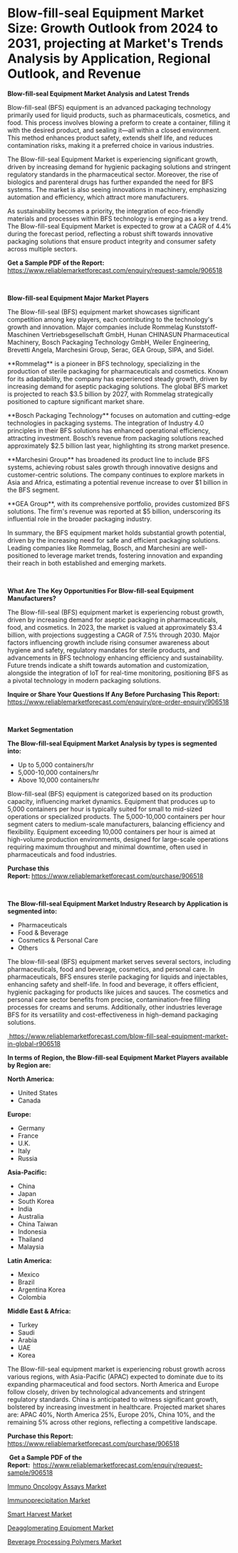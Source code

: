 <p><h1>Blow-fill-seal Equipment Market Size: Growth Outlook from 2024 to 2031, projecting at Market's Trends Analysis by Application, Regional Outlook, and Revenue</h1></p><p><strong>Blow-fill-seal Equipment Market Analysis and Latest Trends</strong></p>
<p><p>Blow-fill-seal (BFS) equipment is an advanced packaging technology primarily used for liquid products, such as pharmaceuticals, cosmetics, and food. This process involves blowing a preform to create a container, filling it with the desired product, and sealing it—all within a closed environment. This method enhances product safety, extends shelf life, and reduces contamination risks, making it a preferred choice in various industries.</p><p>The Blow-fill-seal Equipment Market is experiencing significant growth, driven by increasing demand for hygienic packaging solutions and stringent regulatory standards in the pharmaceutical sector. Moreover, the rise of biologics and parenteral drugs has further expanded the need for BFS systems. The market is also seeing innovations in machinery, emphasizing automation and efficiency, which attract more manufacturers.</p><p>As sustainability becomes a priority, the integration of eco-friendly materials and processes within BFS technology is emerging as a key trend. The Blow-fill-seal Equipment Market is expected to grow at a CAGR of 4.4% during the forecast period, reflecting a robust shift towards innovative packaging solutions that ensure product integrity and consumer safety across multiple sectors.</p></p>
<p><strong>Get a Sample PDF of the Report:&nbsp;</strong> <a href="https://www.reliablemarketforecast.com/enquiry/request-sample/906518?utm_campaign=1130&utm_medium=2&utm_source=Github&utm_content=ia&utm_term=03122024&utm_id=blow-fill-seal-equipment">https://www.reliablemarketforecast.com/enquiry/request-sample/906518</a></p>
<p>&nbsp;</p>
<p><strong>Blow-fill-seal Equipment Major Market Players</strong></p>
<p><p>The Blow-fill-seal (BFS) equipment market showcases significant competition among key players, each contributing to the technology's growth and innovation. Major companies include Rommelag Kunststoff-Maschinen Vertriebsgesellschaft GmbH, Hunan CHINASUN Pharmaceutical Machinery, Bosch Packaging Technology GmbH, Weiler Engineering, Brevetti Angela, Marchesini Group, Serac, GEA Group, SIPA, and Sidel.</p><p>**Rommelag** is a pioneer in BFS technology, specializing in the production of sterile packaging for pharmaceuticals and cosmetics. Known for its adaptability, the company has experienced steady growth, driven by increasing demand for aseptic packaging solutions. The global BFS market is projected to reach $3.5 billion by 2027, with Rommelag strategically positioned to capture significant market share.</p><p>**Bosch Packaging Technology** focuses on automation and cutting-edge technologies in packaging systems. The integration of Industry 4.0 principles in their BFS solutions has enhanced operational efficiency, attracting investment. Bosch’s revenue from packaging solutions reached approximately $2.5 billion last year, highlighting its strong market presence.</p><p>**Marchesini Group** has broadened its product line to include BFS systems, achieving robust sales growth through innovative designs and customer-centric solutions. The company continues to explore markets in Asia and Africa, estimating a potential revenue increase to over $1 billion in the BFS segment.</p><p>**GEA Group**, with its comprehensive portfolio, provides customized BFS solutions. The firm's revenue was reported at $5 billion, underscoring its influential role in the broader packaging industry.</p><p>In summary, the BFS equipment market holds substantial growth potential, driven by the increasing need for safe and efficient packaging solutions. Leading companies like Rommelag, Bosch, and Marchesini are well-positioned to leverage market trends, fostering innovation and expanding their reach in both established and emerging markets.</p></p>
<p>&nbsp;</p>
<p><strong>What Are The Key Opportunities For Blow-fill-seal Equipment Manufacturers?</strong></p>
<p><p>The Blow-fill-seal (BFS) equipment market is experiencing robust growth, driven by increasing demand for aseptic packaging in pharmaceuticals, food, and cosmetics. In 2023, the market is valued at approximately $3.4 billion, with projections suggesting a CAGR of 7.5% through 2030. Major factors influencing growth include rising consumer awareness about hygiene and safety, regulatory mandates for sterile products, and advancements in BFS technology enhancing efficiency and sustainability. Future trends indicate a shift towards automation and customization, alongside the integration of IoT for real-time monitoring, positioning BFS as a pivotal technology in modern packaging solutions.</p></p>
<p><strong>Inquire or Share Your Questions If Any Before Purchasing This Report:</strong> <a href="https://www.reliablemarketforecast.com/enquiry/pre-order-enquiry/906518?utm_campaign=1130&utm_medium=2&utm_source=Github&utm_content=ia&utm_term=03122024&utm_id=blow-fill-seal-equipment">https://www.reliablemarketforecast.com/enquiry/pre-order-enquiry/906518</a></p>
<p>&nbsp;</p>
<p><strong>Market Segmentation</strong></p>
<p><strong>The Blow-fill-seal Equipment Market Analysis by types is segmented into:</strong></p>
<p><ul><li>Up to 5,000 containers/hr</li><li>5,000-10,000 containers/hr</li><li>Above 10,000 containers/hr</li></ul></p>
<p><p>Blow-fill-seal (BFS) equipment is categorized based on its production capacity, influencing market dynamics. Equipment that produces up to 5,000 containers per hour is typically suited for small to mid-sized operations or specialized products. The 5,000-10,000 containers per hour segment caters to medium-scale manufacturers, balancing efficiency and flexibility. Equipment exceeding 10,000 containers per hour is aimed at high-volume production environments, designed for large-scale operations requiring maximum throughput and minimal downtime, often used in pharmaceuticals and food industries.</p></p>
<p><strong>Purchase this Report:&nbsp;</strong><a href="https://www.reliablemarketforecast.com/purchase/906518?utm_campaign=1130&utm_medium=2&utm_source=Github&utm_content=ia&utm_term=03122024&utm_id=blow-fill-seal-equipment">https://www.reliablemarketforecast.com/purchase/906518</a></p>
<p>&nbsp;</p>
<p><strong>The Blow-fill-seal Equipment Market Industry Research by Application is segmented into:</strong></p>
<p><ul><li>Pharmaceuticals</li><li>Food & Beverage</li><li>Cosmetics & Personal Care</li><li>Others</li></ul></p>
<p><p>The blow-fill-seal (BFS) equipment market serves several sectors, including pharmaceuticals, food and beverage, cosmetics, and personal care. In pharmaceuticals, BFS ensures sterile packaging for liquids and injectables, enhancing safety and shelf-life. In food and beverage, it offers efficient, hygienic packaging for products like juices and sauces. The cosmetics and personal care sector benefits from precise, contamination-free filling processes for creams and serums. Additionally, other industries leverage BFS for its versatility and cost-effectiveness in high-demand packaging solutions.</p></p>
<p><a href="https://www.reliablemarketforecast.com/blow-fill-seal-equipment-market-in-global-r906518?utm_campaign=1130&utm_medium=2&utm_source=Github&utm_content=ia&utm_term=03122024&utm_id=blow-fill-seal-equipment">&nbsp;https://www.reliablemarketforecast.com/blow-fill-seal-equipment-market-in-global-r906518</a></p>
<p><strong>In terms of Region, the Blow-fill-seal Equipment Market Players available by Region are:</strong></p>
<p>
    <p> <strong> North America: </strong>
        <ul>
            <li>United States</li>
            <li>Canada</li>
        </ul>
        </p> 
    <p> <strong> Europe: </strong>
        <ul>
            <li>Germany</li>
            <li>France</li>
            <li>U.K.</li>
            <li>Italy</li>
            <li>Russia</li>
        </ul>
        </p> 
    <p> <strong> Asia-Pacific: </strong>
        <ul>
            <li>China</li>
            <li>Japan</li>
            <li>South Korea</li>
            <li>India</li>
            <li>Australia</li>
            <li>China Taiwan</li>
            <li>Indonesia</li>
            <li>Thailand</li>
            <li>Malaysia</li>
        </ul>
        </p> 
    <p> <strong> Latin America: </strong>
        <ul>
            <li>Mexico</li>
            <li>Brazil</li>
            <li>Argentina Korea</li>
            <li>Colombia</li>
        </ul>
        </p> 
    <p> <strong> Middle East & Africa: </strong>
        <ul>
            <li>Turkey</li>
            <li>Saudi</li>
            <li>Arabia</li>
            <li>UAE</li>
            <li>Korea</li>
        </ul>
    </p>
    </p>
<p><p>The Blow-fill-seal equipment market is experiencing robust growth across various regions, with Asia-Pacific (APAC) expected to dominate due to its expanding pharmaceutical and food sectors. North America and Europe follow closely, driven by technological advancements and stringent regulatory standards. China is anticipated to witness significant growth, bolstered by increasing investment in healthcare. Projected market shares are: APAC 40%, North America 25%, Europe 20%, China 10%, and the remaining 5% across other regions, reflecting a competitive landscape.</p></p>
<p><strong>Purchase this Report: </strong><a href="https://www.reliablemarketforecast.com/purchase/906518?utm_campaign=1130&utm_medium=2&utm_source=Github&utm_content=ia&utm_term=03122024&utm_id=blow-fill-seal-equipment">https://www.reliablemarketforecast.com/purchase/906518</a></p>
<p>&nbsp;<strong>Get a Sample PDF of the Report:&nbsp;&nbsp;</strong><a href="https://www.reliablemarketforecast.com/enquiry/request-sample/906518?utm_campaign=1130&utm_medium=2&utm_source=Github&utm_content=ia&utm_term=03122024&utm_id=blow-fill-seal-equipment">https://www.reliablemarketforecast.com/enquiry/request-sample/906518</a></p>
<p><strong></strong></p>
<p><p><a href="https://www.linkedin.com/pulse/comprehensive-immuno-oncology-assays-market-size-report-2024-5xcbe?utm_campaign=1130&utm_medium=2&utm_source=Github&utm_content=ia&utm_term=03122024&utm_id=blow-fill-seal-equipment">Immuno Oncology Assays Market</a></p><p><a href="https://www.linkedin.com/pulse/projected-growth-immunoprecipitation-market-size-cagr-analysis-nmjue?utm_campaign=1130&utm_medium=2&utm_source=Github&utm_content=ia&utm_term=03122024&utm_id=blow-fill-seal-equipment">Immunoprecipitation Market</a></p><p><a href="https://www.linkedin.com/pulse/top-trends-transforming-smart-harvest-market-2024-2031-lx9qc?utm_campaign=1130&utm_medium=2&utm_source=Github&utm_content=ia&utm_term=03122024&utm_id=blow-fill-seal-equipment">Smart Harvest Market</a></p><p><a href="https://issuu.com/reportprime-2/docs/deagglomerating-equipment-market-size-2030.pptx?utm_campaign=1130&utm_medium=2&utm_source=Github&utm_content=ia&utm_term=03122024&utm_id=blow-fill-seal-equipment">Deagglomerating Equipment Market</a></p><p><a href="https://issuu.com/reportprime-2/docs/beverage-processing-polymers-market-size-2030.pptx?utm_campaign=1130&utm_medium=2&utm_source=Github&utm_content=ia&utm_term=03122024&utm_id=blow-fill-seal-equipment">Beverage Processing Polymers Market</a></p></p>